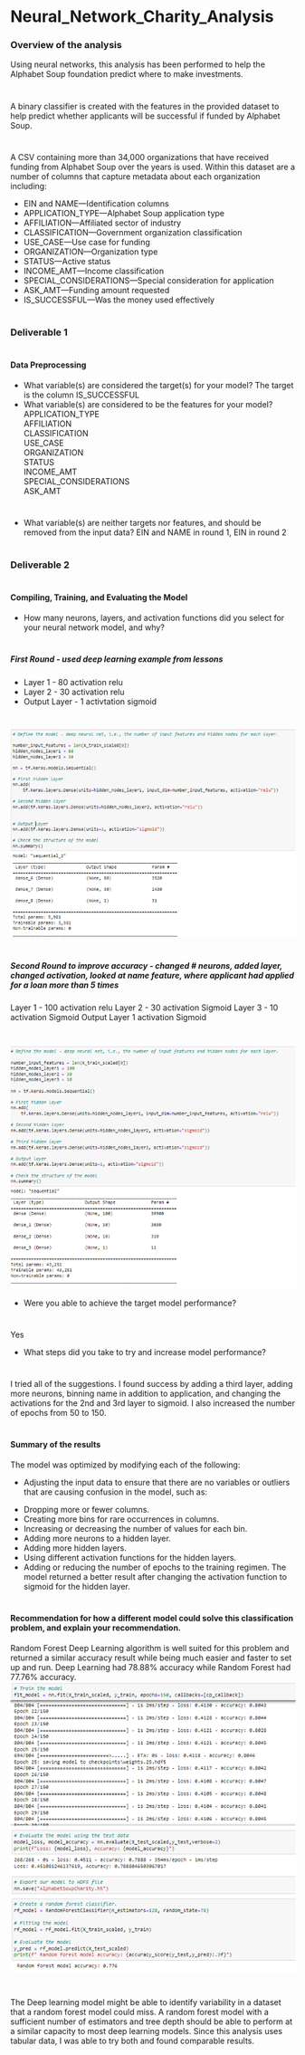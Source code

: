 # Neural_Network_Charity_Analysis

### Overview of the analysis
Using neural networks, this analysis has been performed to help the Alphabet Soup foundation predict where to make investments.
#
A binary classifier is created with the features in the provided dataset to help predict whether applicants will be successful if funded by Alphabet Soup.
#
A CSV containing more than 34,000 organizations that have received funding from Alphabet Soup over the years is used. Within this dataset are a number of columns that capture metadata about each organization including:
* EIN and NAME—Identification columns
* APPLICATION_TYPE—Alphabet Soup application type
* AFFILIATION—Affiliated sector of industry
* CLASSIFICATION—Government organization classification
* USE_CASE—Use case for funding
* ORGANIZATION—Organization type
* STATUS—Active status
* INCOME_AMT—Income classification
* SPECIAL_CONSIDERATIONS—Special consideration for application
* ASK_AMT—Funding amount requested
* IS_SUCCESSFUL—Was the money used effectively
#
### Deliverable 1
#
#### Data Preprocessing
* What variable(s) are considered the target(s) for your model?
The target is the column  IS_SUCCESSFUL
* What variable(s) are considered to be the features for your model?
APPLICATION_TYPE             
AFFILIATION                  
CLASSIFICATION               
USE_CASE                     
ORGANIZATION                 
STATUS                       
INCOME_AMT                   
SPECIAL_CONSIDERATIONS       
ASK_AMT                   
#
* What variable(s) are neither targets nor features, and should be removed from the input data?
EIN and NAME in round 1, EIN in round 2
#
### Deliverable 2
#
#### Compiling, Training, and Evaluating the Model
* How many neurons, layers, and activation functions did you select for your neural network model, and why?
#
##### First Round - used deep learning example from lessons
* Layer 1 - 80 activation relu
* Layer 2 - 30 activation relu
* Output Layer - 1 activtation sigmoid
#
![r1](https://github.com/jcsargis00/Neural_Network_Charity_Analysis/blob/main/Resources/round1.PNG)
#
##### Second Round to improve accuracy - changed # neurons, added layer, changed activation, looked at name feature, where applicant had applied for a loan more than 5 times
Layer 1 - 100 activation relu
Layer 2 - 30 activation Sigmoid
Layer 3 - 10 activation Sigmoid
Output Layer 1 activation Sigmoid
#
![r2](https://github.com/jcsargis00/Neural_Network_Charity_Analysis/blob/main/Resources/round2.PNG)
* Were you able to achieve the target model performance?
#
Yes
* What steps did you take to try and increase model performance?
#
I tried all of the suggestions.  I found success by adding a third layer, adding more neurons, binning name in addition to application, and changing the activations for the 2nd and 3rd layer to sigmoid.  I also increased the number of epochs from 50 to 150.
#
#### Summary of the results 
The model was optimized by modifying each of the following:
- Adjusting the input data to ensure that there are no variables or outliers that are causing confusion in the model, such as:
* Dropping more or fewer columns.
* Creating more bins for rare occurrences in columns.
* Increasing or decreasing the number of values for each bin.
* Adding more neurons to a hidden layer.
* Adding more hidden layers.
* Using different activation functions for the hidden layers.
* Adding or reducing the number of epochs to the training regimen.
The model returned a better result after changing the activation function to sigmoid for the hidden layer.
#
#### Recommendation for how a different model could solve this classification problem, and explain your recommendation.
Random Forest Deep Learning algorithm is well suited for this problem and returned a similar accuracy result while being much easier and faster to set up and run. Deep Learning had 78.88% accuracy while Random Forest had 77.76% accuracy.
![nnets](https://github.com/jcsargis00/Neural_Network_Charity_Analysis/blob/main/Resources/models.PNG)
#
The Deep learning model might be able to identify variability in a dataset that a random forest model could miss. A random forest model with a sufficient number of estimators and tree depth should be able to perform at a similar capacity to most deep learning models.  Since this analysis uses tabular data, I was able to try both and found comparable results.